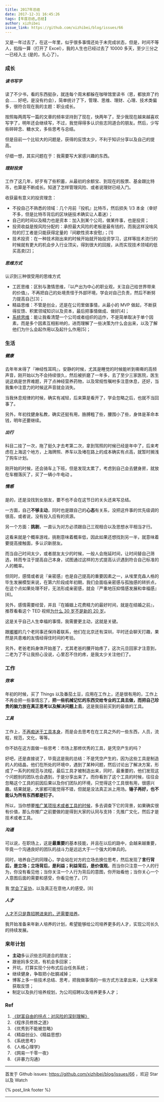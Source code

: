 ```yaml
---
title: 2017年总结
date: 2017-12-31 16:45:26
tags: [年度总结,总结]
author: xizhibei
issue_link: https://github.com/xizhibei/blog/issues/66
---
```

<!-- en_title: 2017-summary -->

又是一年过去了，在这一年里，似乎很多事情还处于未完成状态，但是，时间不等人，掐指一算（打开了 Excel），我的人生也已经过去了 10000 多天，至少三分之一已经入土 (是的，扎心了）。

<!-- more -->

### 成长

##### 读书写字

读了不少书，看的东西挺杂，就连每个周末都躲在咖啡馆里读书（恩，都放弃了约会…… 好吧，是没有约会），简单统计了下，管理、思维、理财、心理、技术类偏多，很符合现在我的主题：职业成长。

按照每两周写一篇的文章的频率坚持到了现在，快两年了，至少我现在越来越喜欢写字了，明年还会继续写，不过，我觉得得多认识些志同道合的朋友。然后，少写些碎碎念、糖水文，多些思考与总结。

但是目前一个比较大的问题是，获得的反馈太少，不利于知识分享以及自己的提高。

仔细一想，其实问题在于：我需要写大家感兴趣的东西。

##### 理财投资

工作了这几年，好歹有了些积蓄，从最初的余额宝、到现在的股票、基金跟比特币，也算是不断成长。知道了怎样管理风险、或者说理财已经入门。

收获最有意义的投资理念：

-   不投自己不熟悉的领域：几个月前『投机』比特币，然后损失 1/3 本金（幸好不多，但是比特币背后的区块链技术确实让人着迷）；
-   自己的时间以及精力也是资本：加入到某个公司，做某件事，也是投资；
-   投资收益是按风险分配的：承担最大风险的老板是最有钱的，而我这样没啥风险的打工者是只能获得定量的『间歇性资本安慰』；[1]
-   技术投资：在一种技术刚出来的时候开始就开始投资学习，这样等技术流行的时候就有更大的机会步入行业顶尖，得到很大的回报，从而实现技术领域的低买高卖[2]；

##### 思维方式

认识到三种很受用的思维方式

-   工匠思维：区别与激情思维，『以产出为中心的职业观，关注自己给世界带来的价值』，不再把自己的处境责怪于外部环境，学会对自己负责，然后不断努力提高自己[3]；
-   精益思维：不管是创业，还是在公司里做事情，从最小的 MVP 做起，不断获得反馈、积累领域知识以及资本，最后把事情做成、做好[4]；
-   [系统思维](https://github.com/xizhibei/blog/issues/65)：能让我看清楚一个公司或者组织的运作，不是简单取决于单个因素，而是多个因素互相影响的，进而理解了一些决策为什么会出来，以及了解他们为什么会起作用以及起什么作用[5]；

### 生活

##### 健康

去年年末得了『神经性耳鸣』，安静的时候，尤其是睡觉的时候能听到嘶嘶的高频声音，刚开始以为不会持续很久，然后被折磨了一年多，去了至少三家医院，医生说这病是世界难题，开了点神经营养药物，以及常规性嘱咐多注意休息，还好，当我集中注意力的时候这声音就会消失。

当我休息规律的时候，确实有减轻，后来算是看开了，学会忽略之后，也就不当回事了。

另外，年初找健身私教，确实还挺有用，胳膊粗了些，腰围小了些，身体是革命本钱，明年还要继续。

##### 出行

科目二挂了一次，拖了挺久才去考第二次，拿到驾照的时候已经是年中了，后来考虑在上海这个地方，上海牌照、养车以及堵在路上的成本确实有点高，就暂时搁浅了购车计划。

刚开始的时候，还会骑车上下班，但是发现太累了，考虑到自己会去健身房，就放在车棚落灰了，买了一辆小牛电动 。

##### 情感

是的，还是没找到女朋友，要不也不会在这节日的关头还来写总结。

一方面，自己**不够主动**，同时也是跟自己的**心态**有关系，没把这件事的优先级调的很高，或者说，没有投入应有的资源。

另一个方面：**挑剔**，一直认为对方必须跟自己三观相合以及思想水平相当才行。

这看来就是个概率游戏，挑剔意味着概率低，因此如果还想找到另一半，就意味着要提高接触面，多认识新朋友。

而当自己时间太少，或者朋友太少的时候，一般人会拖延时间，让时间替自己筛选，转而专注于提高自己本身，试图通过这样的方式提高认识遇到符合自己标准的人的概率。

但同时，感情或者说『亲密感』也是自己提高的重要因素之一，从埃里克森人格的毕生发展模型来说，在第六阶段成年初期，我们会面临亲密感与孤独感的转折点，在这个点如果处理不好，无法形成亲密感，就会『严重地压抑情感发展和幸福感』[6]。

另外，感情需要经营，并且『在婚姻上花费精力的最好时间，就是在结婚之前』，推荐看看这个 TED 视频[为什么 30 岁不是新的 20 岁](https://www.ted.com/talks/meg_jay_why_30_is_not_the_new_20/transcript?language=zh-CN)。

这是关乎自己人生幸福的事情，我需要更主动，这就是关键。

跟[嘟嘟](https://github.com/xizhibei/blog/issues/59)的几个老同事还保持着联系，他们在北京还有深圳，平时还会聊天打趣，果然是共患难的友情经得住时间的考验。

另外，老爸老妈身体开始差了，尤其老爸的腰开始疼了，这次元旦回家才注意到，二老为了不让我担心没说，心里忍不住的疼，是我太少关注他们了。

### 工作

##### 效率

年初的时候，买了 Things 以及番茄土豆，应用在工作上，还是很有用的，工作上不再会把一些事情忘了，**把一些机械记忆的东西交给专业的工具去做，而把自己珍贵的脑力放在真正思考以及解决问题上去**，这是我目前买到的最值的工具。

##### 工具

工作上，[不再痴迷于工具本身](https://github.com/xizhibei/blog/issues/62)，而是会去思考在在工具之外的一些东西，人员，流程，规范，文化，等等。

你不妨在这方面做一些思考：市场上那修优秀的工具，是凭空产生的吗？

好吧，还是直接说了，毕竟这是我的总结：不是凭空产生的，因为这些工具是制造的人的结晶，他们在所处的环境中，遇到了某种问题，然后讨论出了解决方案，形成了一系列的规范与流程，最后工具才被制造出来，同时，最重要的，他们发现这个问题别的团队也会遇到，于是分享出来了。而你看到了这个工具的时候，往往会忽略这个工具的前因后果以及你们团队的环境，只觉得这个工具很有用，很感兴趣。结果就是，大家都可能觉得不错，但就是没法真正派上用场。**锤子再好，也不能认为所有东西都是钉子**。

所以，当你想要[推广某项技术或者工具的时候](https://github.com/xizhibei/blog/issues/48)，多去调查下它的背景，如果确实很有价值，那么你推广之前要做的是得到大家的认同与支持：先推广文化，然后才是技术或者工具。

##### 沟通

可以说，在职场上，这是**最重要**的基本技能，并且在以后的路中，会越来越重要，毕竟一个沟通良好的团队的战斗力是远远大于一个强大的单兵的。

同时，培养自己的同理心，学会站在对方的立场去换位思考，然后发现了**言行背后，是立场；立场背后，是利益；利益背后，是价值观**。而当你只注意一个人的行为，你没有看见他；当你关注一个人行为背后的意图，你开始看他；当你关心一个人意图后面的需要和感受，你看见他了。[7]

我 [学会了妥协](https://github.com/xizhibei/blog/issues/58)，以及真正在意他人的感受。[8]

##### 人才

[人才不只是靠招聘进来的，还需要培养](https://github.com/xizhibei/blog/issues/63)。

我开始准备来年新人培养的计划，希望能够给公司培养更多的人才，实现公司长久的持续发展。

### 来年计划

-   **主动**多认识些志同道合的朋友；
-   跟爸妈多交流，有机会多回家；
-   开坑，打算实现个分布式后台任务系统；
-   继续健身，争取把小肚腩减掉；
-   博客上多一些技术总结、思考，把我做事情的一些方式方法拿出来，让大家来获取反馈；
-   制定以及执行培养规划，为公司招聘以及培养更多人才；

### Ref

1.  [《财富自由的拐点：对风险的深刻理解》](https://mp.weixin.qq.com/s/BwI0FHFwx0-zYvQILnxk2w)
2.  《程序员修炼之道》
3.  《优秀到不能被忽略》
4.  《精益创业》、《精益思想》
5.  《系统思考》
6.  《人格心理学》
7.  《网易一千零一夜》
8.  《非暴力沟通》


***
首发于 Github issues: https://github.com/xizhibei/blog/issues/66 ，欢迎 Star 以及 Watch

{% post_link footer %}
***